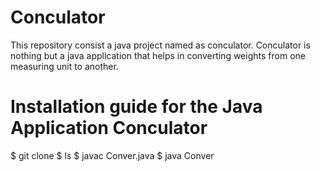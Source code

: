 # Conculator
This repository consist a java project named as conculator. Conculator is nothing but a java application that helps in converting weights from one measuring unit to another.

# Installation guide for the Java Application Conculator 
$ git clone 
$ ls
$ javac Conver.java
$ java Conver

